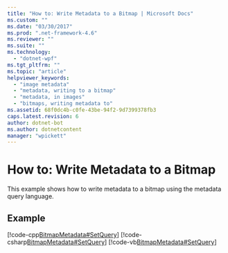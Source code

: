 ```yaml
---
title: "How to: Write Metadata to a Bitmap | Microsoft Docs"
ms.custom: ""
ms.date: "03/30/2017"
ms.prod: ".net-framework-4.6"
ms.reviewer: ""
ms.suite: ""
ms.technology: 
  - "dotnet-wpf"
ms.tgt_pltfrm: ""
ms.topic: "article"
helpviewer_keywords: 
  - "image metadata"
  - "metadata, writing to a bitmap"
  - "metadata, in images"
  - "bitmaps, writing metadata to"
ms.assetid: 68f0dc4b-c0fe-43be-94f2-9d7399378fb3
caps.latest.revision: 6
author: dotnet-bot
ms.author: dotnetcontent
manager: "wpickett"
---
```

# How to: Write Metadata to a Bitmap
This example shows how to write metadata to a bitmap using the metadata query language.  
  
## Example  
 [!code-cpp[BitmapMetadata#SetQuery](../../../../samples/snippets/cpp/VS_Snippets_Wpf/BitMapMetadata/CPP/BitmapMetadata.cpp#setquery)]
 [!code-csharp[BitmapMetadata#SetQuery](../../../../samples/snippets/csharp/VS_Snippets_Wpf/BitMapMetadata/CSharp/BitmapMetadata.cs#setquery)]
 [!code-vb[BitmapMetadata#SetQuery](../../../../samples/snippets/visualbasic/VS_Snippets_Wpf/BitMapMetadata/VB/BitmapMetadata.vb#setquery)]